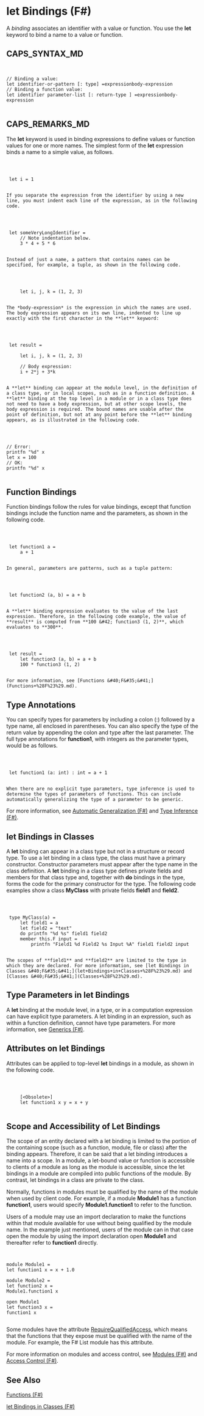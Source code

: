 # let Bindings (F#)

A *binding* associates an identifier with a value or function. You use the **let** keyword to bind a name to a value or function.


## CAPS_SYNTAX_MD



```


// Binding a value:
let identifier-or-pattern [: type] =expressionbody-expression
// Binding a function value:
let identifier parameter-list [: return-type ] =expressionbody-expression


```



## CAPS_REMARKS_MD
The **let** keyword is used in binding expressions to define values or function values for one or more names. The simplest form of the **let** expression binds a name to a simple value, as follows.



```



 let i = 1


```



    If you separate the expression from the identifier by using a new line, you must indent each line of the expression, as in the following code.



```



 let someVeryLongIdentifier =
     // Note indentation below.
     3 * 4 + 5 * 6


```



    Instead of just a name, a pattern that contains names can be specified, for example, a tuple, as shown in the following code.



```



     let i, j, k = (1, 2, 3)


```



    The *body-expression* is the expression in which the names are used. The body expression appears on its own line, indented to line up exactly with the first character in the **let** keyword:



```



 let result =

     let i, j, k = (1, 2, 3)

     // Body expression: 
     i + 2*j + 3*k


```



    A **let** binding can appear at the module level, in the definition of a class type, or in local scopes, such as in a function definition. A **let** binding at the top level in a module or in a class type does not need to have a body expression, but at other scope levels, the body expression is required. The bound names are usable after the point of definition, but not at any point before the **let** binding appears, as is illustrated in the following code.



```



// Error:
printfn "%d" x  
let x = 100
// OK: 
printfn "%d" x


```



    
## Function Bindings
Function bindings follow the rules for value bindings, except that function bindings include the function name and the parameters, as shown in the following code.



```



 let function1 a =
     a + 1


```



    In general, parameters are patterns, such as a tuple pattern:



```



 let function2 (a, b) = a + b


```



    A **let** binding expression evaluates to the value of the last expression. Therefore, in the following code example, the value of **result** is computed from **100 &#42; function3 (1, 2)**, which evaluates to **300**.



```



 let result =
     let function3 (a, b) = a + b
     100 * function3 (1, 2)


```



    For more information, see [Functions &#40;F&#35;&#41;](Functions+%28F%23%29.md).


## Type Annotations
You can specify types for parameters by including a colon (:) followed by a type name, all enclosed in parentheses. You can also specify the type of the return value by appending the colon and type after the last parameter. The full type annotations for **function1**, with integers as the parameter types, would be as follows.



```



 let function1 (a: int) : int = a + 1


```



    When there are no explicit type parameters, type inference is used to determine the types of parameters of functions. This can include automatically generalizing the type of a parameter to be generic.

For more information, see [Automatic Generalization &#40;F&#35;&#41;](Automatic+Generalization+%28F%23%29.md) and [Type Inference &#40;F&#35;&#41;](Type+Inference+%28F%23%29.md).


## let Bindings in Classes
A **let** binding can appear in a class type but not in a structure or record type. To use a let binding in a class type, the class must have a primary constructor. Constructor parameters must appear after the type name in the class definition. A **let** binding in a class type defines private fields and members for that class type and, together with **do** bindings in the type, forms the code for the primary constructor for the type. The following code examples show a class **MyClass** with private fields **field1** and **field2**.



```



 type MyClass(a) =
     let field1 = a
     let field2 = "text"
     do printfn "%d %s" field1 field2
     member this.F input =
         printfn "Field1 %d Field2 %s Input %A" field1 field2 input


```



    The scopes of **field1** and **field2** are limited to the type in which they are declared. For more information, see [let Bindings in Classes &#40;F&#35;&#41;](let+Bindings+in+Classes+%28F%23%29.md) and [Classes &#40;F&#35;&#41;](Classes+%28F%23%29.md).


## Type Parameters in let Bindings
A **let** binding at the module level, in a type, or in a computation expression can have explicit type parameters. A let binding in an expression, such as within a function definition, cannot have type parameters. For more information, see [Generics &#40;F&#35;&#41;](Generics+%28F%23%29.md).


## Attributes on let Bindings
Attributes can be applied to top-level **let** bindings in a module, as shown in the following code.



```



     [<Obsolete>]
     let function1 x y = x + y


```



    
## Scope and Accessibility of Let Bindings
The scope of an entity declared with a let binding is limited to the portion of the containing scope (such as a function, module, file or class) after the binding appears. Therefore, it can be said that a let binding introduces a name into a scope. In a module, a let-bound value or function is accessible to clients of a module as long as the module is accessible, since the let bindings in a module are compiled into public functions of the module. By contrast, let bindings in a class are private to the class.

Normally, functions in modules must be qualified by the name of the module when used by client code. For example, if a module **Module1** has a function **function1**, users would specify **Module1.function1** to refer to the function.

Users of a module may use an import declaration to make the functions within that module available for use without being qualified by the module name. In the example just mentioned, users of the module can in that case open the module by using the import declaration open **Module1** and thereafter refer to **function1** directly.




```


module Module1 =
let function1 x = x + 1.0

module Module2 =
let function2 x =
Module1.function1 x

open Module1
let function3 x =
function1 x


```


Some modules have the attribute [RequireQualifiedAccess](http://msdn.microsoft.com/en-us/library/8b9b6ade-0471-4413-ac5d-638cd0de5f15), which means that the functions that they expose must be qualified with the name of the module. For example, the F# List module has this attribute.

For more information on modules and access control, see [Modules &#40;F&#35;&#41;](Modules+%28F%23%29.md) and [Access Control &#40;F&#35;&#41;](Access+Control+%28F%23%29.md).


## See Also
[Functions &#40;F&#35;&#41;](Functions+%28F%23%29.md)

[let Bindings in Classes &#40;F&#35;&#41;](let+Bindings+in+Classes+%28F%23%29.md)


